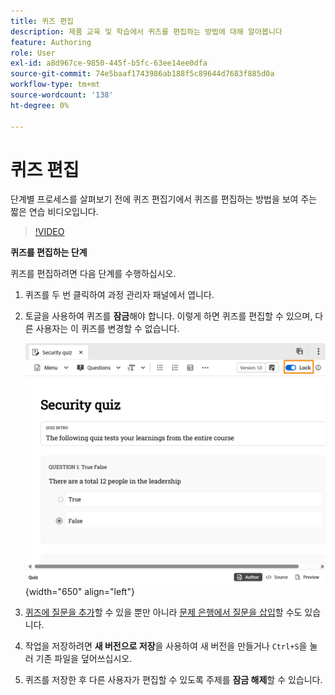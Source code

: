 ```yaml
---
title: 퀴즈 편집
description: 제품 교육 및 학습에서 퀴즈를 편집하는 방법에 대해 알아봅니다
feature: Authoring
role: User
exl-id: a8d967ce-9850-445f-b5fc-63ee14ee0dfa
source-git-commit: 74e5baaf1743986ab188f5c89644d7683f885d0a
workflow-type: tm+mt
source-wordcount: '138'
ht-degree: 0%

---
```


# 퀴즈 편집

단계별 프로세스를 살펴보기 전에 퀴즈 편집기에서 퀴즈를 편집하는 방법을 보여 주는 짧은 연습 비디오입니다.

>[!VIDEO](https://video.tv.adobe.com/v/3475209/aem-guides-learning-content)

**퀴즈를 편집하는 단계**

퀴즈를 편집하려면 다음 단계를 수행하십시오.

1. 퀴즈를 두 번 클릭하여 과정 관리자 패널에서 엽니다.
1. 토글을 사용하여 퀴즈를 **잠금**&#x200B;해야 합니다. 이렇게 하면 퀴즈를 편집할 수 있으며, 다른 사용자는 이 퀴즈를 변경할 수 없습니다.

   ![](assets/quiz-lock.png){width="650" align="left"}

1. [퀴즈에 질문을 추가](./quiz-insert-questions.md)할 수 있을 뿐만 아니라 [문제 은행에서 질문을 삽입](./insert-questions.md)할 수도 있습니다.
1. 작업을 저장하려면 **새 버전으로 저장**&#x200B;을 사용하여 새 버전을 만들거나 `Ctrl+S`을 눌러 기존 파일을 덮어쓰십시오.
1. 퀴즈를 저장한 후 다른 사용자가 편집할 수 있도록 주제를 **잠금 해제**&#x200B;할 수 있습니다.
